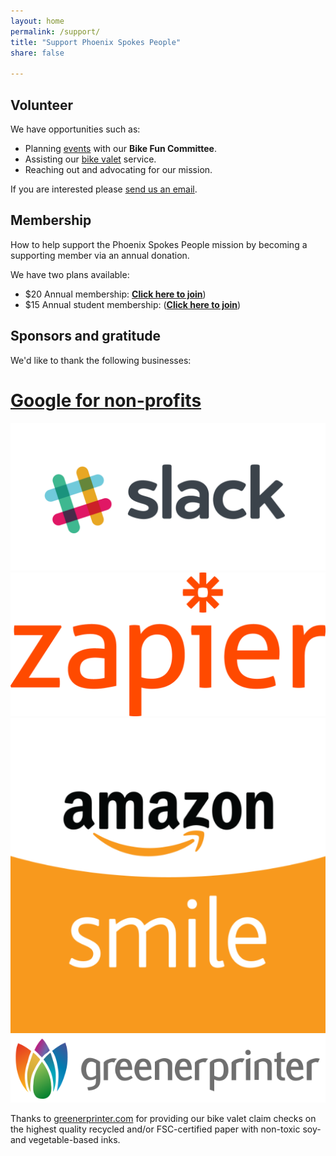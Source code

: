 ```yaml
---
layout: home
permalink: /support/
title: "Support Phoenix Spokes People"
share: false

---
```



## Volunteer

We have opportunities such as:

* Planning [events](/events) with our **Bike Fun Committee**.
* Assisting our [bike valet](/valet) service.
* Reaching out and advocating for our mission.

If you are interested please [send us an email](mailto:hello@phoenixspokespeople.org).

## Membership

How to help support the Phoenix Spokes People mission by becoming a supporting member via an annual donation.

We have two plans available:

* $20 Annual membership: [**Click here to join**](https://psp.bike/membership))
* $15 Annual student membership: ([**Click here to join**](https://psp.bike/student))

## Sponsors and gratitude

We'd like to thank the following businesses:

<div class="tiles wrap">
  <div class="tile">
    <a href="https://www.google.com/nonprofits/">
      <h1>Google for non-profits</h1>
    </a>
  </div>
  <div class="tile">
    <a href="https://get.slack.help/hc/en-us/articles/204368833-Slack-for-Nonprofits">
      <img class="thumbnail" src="/images/slack-logo.png"/>
    </a>
  </div>
  <div class="tile">
    <a href="https://zapier.com/">
      <img class="thumbnail" src="/images/zapier-logo.png"/>
    </a>
  </div>
</div>

<div class="tiles wrap">
  <div class="tile">
    <a href="http://smile.amazon.com/ch/47-4212165">
      <img class="thumbnail" src="/images/amazon-smile.png"/>
    </a>
  </div>
  <div class="tile">
    <a href="https://www.greenerprinter.com/">
      <img class="thumbnail" src="/images/greenerprinter-logo.png"/>
    </a>
    <p>
      Thanks to <a href="https://www.greenerprinter.com/">greenerprinter.com</a>
      for providing our bike valet claim checks on the highest
      quality recycled and/or FSC-certified paper with non-toxic soy-
      and vegetable-based inks.
    </p>
  </div>
</div>

